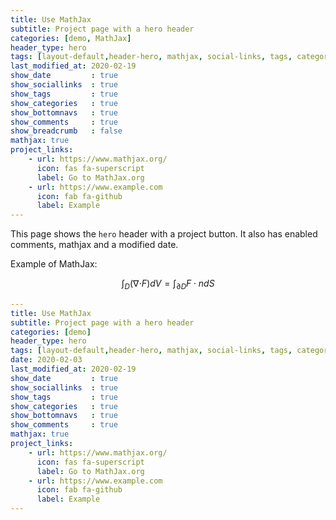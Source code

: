 ```yaml
---
title: Use MathJax
subtitle: Project page with a hero header
categories: [demo, MathJax]
header_type: hero
tags: [layout-default,header-hero, mathjax, social-links, tags, categories, bottom-navs, date, project-links, comments]
last_modified_at: 2020-02-19
show_date         : true
show_sociallinks  : true
show_tags         : true
show_categories   : true
show_bottomnavs   : true
show_comments     : true
show_breadcrumb   : false
mathjax: true
project_links:
    - url: https://www.mathjax.org/
      icon: fas fa-superscript
      label: Go to MathJax.org
    - url: https://www.example.com
      icon: fab fa-github
      label: Example         
---
```


This page shows the `hero` header with a project button. It also has enabled 
comments, mathjax and a modified date.

Example of MathJax:

$$\int_D ({\nabla\cdot} F)dV=\int_{\partial D} F\cdot ndS$$



```yaml
---
title: Use MathJax
subtitle: Project page with a hero header
categories: [demo]
header_type: hero
tags: [layout-default,header-hero, mathjax, social-links, tags, categories, bottom-navs, date, project-links, comments]
date: 2020-02-03
last_modified_at: 2020-02-19
show_date         : true
show_sociallinks  : true
show_tags         : true
show_categories   : true
show_bottomnavs   : true
show_comments     : true
mathjax: true
project_links:
    - url: https://www.mathjax.org/
      icon: fas fa-superscript
      label: Go to MathJax.org
    - url: https://www.example.com
      icon: fab fa-github
      label: Example
---
```
